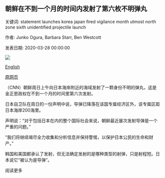 ## 朝鲜在不到一个月的时间内发射了第六枚不明弹丸

关键词: statement launches korea japan fired vigilance month utmost north zone sixth unidentified projectile launch

作者: Junko Ogura, Barbara Starr, Ben Westcott

发表日期: 2020-03-28 00:00:00

![](https://cdn.cnn.com/cnnnext/dam/assets/200309211253-01-north-korea-artillery-drill-kcna-0309-super-tease.jpg)

[English](North%20Korea%20launches%20sixth%20unidentified%20projectile%20in%20under%20a%20month.md)

[原网页](https://edition.cnn.com/2020/03/28/asia/north-korea-japan-missile-2903-intl-hnk/index.html)

（CNN）朝鲜周日上午向日本海岸附近的海域发射了一颗身份不明的弹丸，这是金正恩政权在不到一个月的时间里第六次发射。

日本自卫队在周日的一份声明中说，导弹已降落在该国专属经济区外，该专属区距日本海岸200海里。

声明说：“对于包括日本在内的整个国际社会来说，朝鲜最近屡次发射导弹是一个严重的问题。”

“我们将继续竭尽全力收集和分析信息并保持警惕，以保护日本公民的生命和财产。”

韩国和美国都承认了发射，但无法确定发射的是哪种类型的射弹，只是射程短。日本说它“被认为是导弹”。

阅读更多